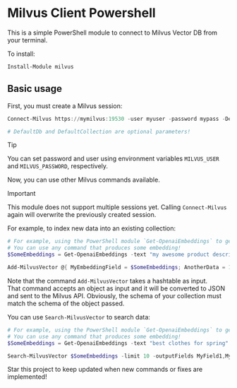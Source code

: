 # Milvus Client Powershell

This is a simple PowerShell module to connect to Milvus Vector DB from your terminal.  

To install:

```powershell
Install-Module milvus 
```

## Basic usage

First, you must create a Milvus session:

```powershell
Connect-Milvus https://mymilvus:19530 -user myuser -password mypass -Defaultdb MyAwesomeVectorDb -DefaultCollection Products

# DefaultDb and DefaultCollection are optional parameters!

```

> [!TIP]
> You can set password and user using environment variables `MILVUS_USER` and `MILVUS_PASSWORD`, respectively.

Now, you can use other Milvus commands available.  

> [!IMPORTANT]
> This module does not support multiple sessions yet. Calling `Connect-Milvus` again will overwrite the previously created session.

For example, to index new data into an existing collection:

```powershell
# For example, using the PowerShell module `Get-OpenaiEmbeddings` to get embeddings.
# You can use any command that produces some embedding!
$SomeEmbeddings = Get-OpenaiEmbeddings -text "my awesome product description"

Add-MilvusVector @{ MyEmbeddingField = $SomeEmbeddings; AnotherData = 123; SomeJsonData = @{a=1;b=2} }
```

Note that the command `Add-MilvusVector` takes a hashtable as input.  
That command accepts an object as input and it will be converted to JSON and sent to the Milvus API. 
Obviously, the schema of your collection must match the schema of the object passed.

You can use `Search-MilvusVector` to search data:

```powershell
# For example, using the PowerShell module `Get-OpenaiEmbeddings` to get embeddings.
# You can use any command that produces some embedding!
$SomeEmbeddings = Get-OpenaiEmbeddings -text "best clothes for spring"

Search-MilvusVector $SomeEmbeddings -limit 10 -outputFields MyField1,MyField2
```

Star this project to keep updated when new commands or fixes are implemented!
